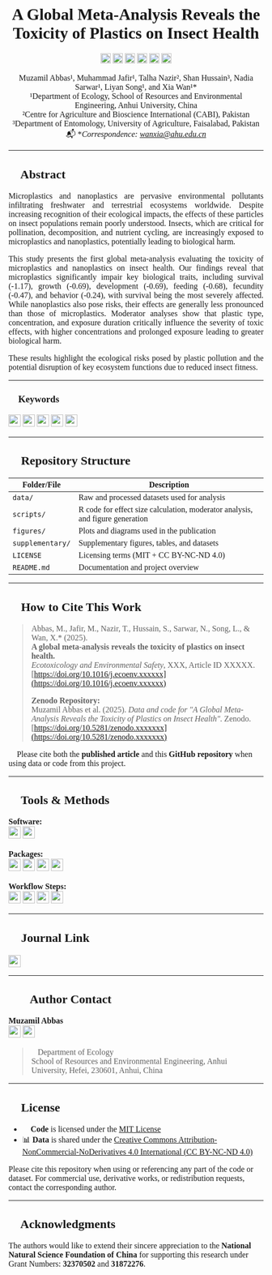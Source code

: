 <div style="font-family: 'Times New Roman', serif; font-size: 16px;">

<div align="center">
  
# **A Global Meta-Analysis Reveals the Toxicity of Plastics on Insect Health**

<a href="https://doi.org/10.5281/zenodo.xxxxxxx">
  <img src="https://zenodo.org/badge/DOI/10.5281/zenodo.xxxxxxx.svg" style="height:20px;"></a>
<a href="./LICENSE">
  <img src="https://img.shields.io/badge/license-MIT+CC--BY--NC--ND%204.0-blue.svg" style="height:20px;"></a>
<a href="https://www.r-project.org/">
  <img src="https://img.shields.io/badge/R-V.4.2.2-blue.svg" style="height:20px;"></a>
<a href="https://orcid.org/0000-0002-5808-0942">
  <img src="https://img.shields.io/badge/ORCID-0000--0002--5808--0942-green.svg" style="height:20px;"></a>
<a href="https://www.researchgate.net/profile/Muzamil-Abbas-2">
  <img src="https://img.shields.io/badge/Follow_on-ResearchGate-darkgreen?logo=ResearchGate" style="height:20px;"></a>
<a href="https://scholar.google.com/citations?user=XhhspwgAAAAJ&hl=en&authuser=3">
  <img src="https://img.shields.io/badge/Google%20Scholar-Profile-blue?logo=Google-Scholar" style="height:20px;"></a>

  
  Muzamil Abbas¹, Muhammad Jafir¹, Talha Nazir², Shan Hussain³, Nadia Sarwar¹, Liyan Song¹, and Xia Wan¹*  
 ¹Department of Ecology, School of Resources and Environmental Engineering, Anhui University, China  
 ²Centre for Agriculture and Bioscience International (CABI), Pakistan  
 ³Department of Entomology, University of Agriculture, Faisalabad, Pakistan  
📬 **Correspondence: wanxia@ahu.edu.cn*

</div>

---

## 📘 Abstract

<div align="justify">

Microplastics and nanoplastics are pervasive environmental pollutants infiltrating freshwater and terrestrial ecosystems worldwide. Despite increasing recognition of their ecological impacts, the effects of these particles on insect populations remain poorly understood. Insects, which are critical for pollination, decomposition, and nutrient cycling, are increasingly exposed to microplastics and nanoplastics, potentially leading to biological harm.

This study presents the first global meta-analysis evaluating the toxicity of microplastics and nanoplastics on insect health. Our findings reveal that microplastics significantly impair key biological traits, including survival (-1.17), growth (-0.69), development (-0.69), feeding (-0.68), fecundity (-0.47), and behavior (-0.24), with survival being the most severely affected. While nanoplastics also pose risks, their effects are generally less pronounced than those of microplastics. Moderator analyses show that plastic type, concentration, and exposure duration critically influence the severity of toxic effects, with higher concentrations and prolonged exposure leading to greater biological harm.

These results highlight the ecological risks posed by plastic pollution and the potential disruption of key ecosystem functions due to reduced insect fitness.

</div>

---

<h3>🔑 Keywords</h3>

<a href="#"><img src="https://img.shields.io/badge/Environmental%20Impact-green" style="height:24px;"></a>
<a href="#"><img src="https://img.shields.io/badge/Ecotoxicology-blue" style="height:24px;"></a>
<a href="#"><img src="https://img.shields.io/badge/Meta--analysis-orange" style="height:24px;"></a>
<a href="#"><img src="https://img.shields.io/badge/Microplastics-purple" style="height:24px;"></a>
<a href="#"><img src="https://img.shields.io/badge/Nanoplastics-red" style="height:24px;"></a>

---

## 📂 Repository Structure

| Folder/File       | Description |
|-------------------|-------------|
| `data/`           | Raw and processed datasets used for analysis |
| `scripts/`        | R code for effect size calculation, moderator analysis, and figure generation |
| `figures/`        | Plots and diagrams used in the publication |
| `supplementary/`  | Supplementary figures, tables, and datasets |
| `LICENSE`         | Licensing terms (MIT + CC BY-NC-ND 4.0) |
| `README.md`       | Documentation and project overview |

---

## 📌 How to Cite This Work

> Abbas, M., Jafir, M., Nazir, T., Hussain, S., Sarwar, N., Song, L., & Wan, X.* (2025).  
> **A global meta-analysis reveals the toxicity of plastics on insect health.**  
> *Ecotoxicology and Environmental Safety*, XXX, Article ID XXXXX.  
> [https://doi.org/10.1016/j.ecoenv.xxxxxx](https://doi.org/10.1016/j.ecoenv.xxxxxx)  
>  
> **Zenodo Repository:**  
> Muzamil Abbas et al. (2025). *Data and code for "A Global Meta-Analysis Reveals the Toxicity of Plastics on Insect Health"*. Zenodo. [https://doi.org/10.5281/zenodo.xxxxxxx](https://doi.org/10.5281/zenodo.xxxxxxx)

📌 Please cite both the **published article** and this **GitHub repository** when using data or code from this project.

---

<h2>🧪 Tools & Methods</h2>

<b>Software:</b><br>
<a href="#"><img src="https://img.shields.io/badge/R-4.2.2-blue?logo=R" style="height:24px;"></a>
<a href="#"><img src="https://img.shields.io/badge/RStudio-Environment-blue?logo=RStudio" style="height:24px;"></a>
<br><br>
<b>Packages:</b><br>
<a href="#"><img src="https://img.shields.io/badge/metafor-Package-9cf" style="height:24px;"></a>
<a href="#"><img src="https://img.shields.io/badge/ggplot2-Visualization-orange" style="height:24px;"></a>
<a href="#"><img src="https://img.shields.io/badge/dplyr-Data%20Wrangling-yellowgreen" style="height:24px;"></a>
<a href="#"><img src="https://img.shields.io/badge/vegan-Ecology%20Stats-green" style="height:24px;"></a>
<br><br>
<b>Workflow Steps:</b><br>
<a href="#"><img src="https://img.shields.io/badge/Effect%20Size-lnRR-lightgrey" style="height:24px;"></a>
<a href="#"><img src="https://img.shields.io/badge/Meta--analysis-Moderator%20%26%20Subgroup-critical" style="height:24px;"></a>
<a href="#"><img src="https://img.shields.io/badge/Plots-Forest%20%7C%20Funnel%20%7C%20Influence-blueviolet" style="height:24px;"></a>
<a href="#"><img src="https://img.shields.io/badge/Bias%20Tests-Publication%20Bias-red" style="height:24px;"></a>



---

<h2>📰 Journal Link</h2>

<a href="https://doi.org/10.1016/j.ecoenv.xxxxxx">
  <img src="https://img.shields.io/badge/Journal-Ecotoxicology%20%26%20Environmental%20Safety-green" style="height:24px;"></a>

---

## 👨‍🔬 Author Contact

**Muzamil Abbas**  
<a href="mailto:muzamilabbas7212@gmail.com">
  <img src="https://img.shields.io/badge/Email-muzamilabbas7212@gmail.com-blue?logo=gmail" style="height:24px;"></a>
<a href="https://www.ahu.edu.cn">
  <img src="https://img.shields.io/badge/Affiliation-Anhui%20University-blueviolet" style="height:24px;">
</a>

> 📍Department of Ecology  
> School of Resources and Environmental Engineering, Anhui University, Hefei, 230601, Anhui, China

---

## 📄 License

- 🧠 **Code** is licensed under the [MIT License](./LICENSE)  
- 📊 **Data** is shared under the [Creative Commons Attribution-NonCommercial-NoDerivatives 4.0 International (CC BY-NC-ND 4.0)](https://creativecommons.org/licenses/by-nc-nd/4.0/)

Please cite this repository when using or referencing any part of the code or dataset. For commercial use, derivative works, or redistribution requests, contact the corresponding author.

---

## 🙏 Acknowledgments

The authors would like to extend their sincere appreciation to the **National Natural Science Foundation of China** for supporting this research under Grant Numbers: **32370502** and **31872276**.


</div>
